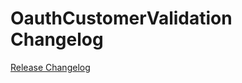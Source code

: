 # OauthCustomerValidation Changelog

[Release Changelog](https://github.com/spryker/oauth-customer-validation/releases)

